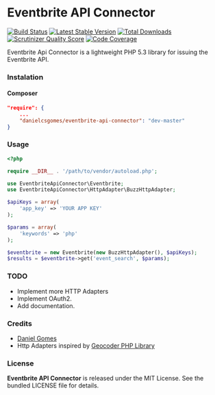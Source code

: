 Eventbrite API Connector
========================

[![Build Status](https://travis-ci.org/danielcsgomes/EventbriteApiConnector.png?branch=master)](https://travis-ci.org/danielcsgomes/EventbriteApiConnector) [![Latest Stable Version](https://poser.pugx.org/danielcsgomes/eventbrite-api-connector/v/stable.png)](https://packagist.org/packages/danielcsgomes/eventbrite-api-connector) [![Total Downloads](https://poser.pugx.org/danielcsgomes/eventbrite-api-connector/downloads.png)](https://packagist.org/packages/danielcsgomes/eventbrite-api-connector) [![Scrutinizer Quality Score](https://scrutinizer-ci.com/g/danielcsgomes/EventbriteApiConnector/badges/quality-score.png?s=1a8f2259185123eb812dd489793c22c5d7cdb641)](https://scrutinizer-ci.com/g/danielcsgomes/EventbriteApiConnector/) [![Code Coverage](https://scrutinizer-ci.com/g/danielcsgomes/EventbriteApiConnector/badges/coverage.png?s=90d3ce083a76083f6dcbeed1cdd74dd0874e2c66)](https://scrutinizer-ci.com/g/danielcsgomes/EventbriteApiConnector/)

Eventbrite Api Connector is a lightweight PHP 5.3 library for issuing the Eventbrite API.

### Instalation

#### Composer

```json
"require": {
    ...
    "danielcsgomes/eventbrite-api-connector": "dev-master"
}
```

### Usage

```php
<?php

require __DIR__ . '/path/to/vendor/autoload.php';

use EventbriteApiConnector\Eventbrite;
use EventbriteApiConnector\HttpAdapter\BuzzHttpAdapter;

$apiKeys = array(
    'app_key' => 'YOUR APP KEY'
);

$params = array(
    'keywords' => 'php'
);

$eventbrite = new Eventbrite(new BuzzHttpAdapter(), $apiKeys);
$results = $eventbrite->get('event_search', $params);
```

### TODO

 * Implement more HTTP Adapters
 * Implement OAuth2.
 * Add documentation.

### Credits

 * [Daniel Gomes](https://github.com/danielcsgomes)
 * Http Adapters inspired by [Geocoder PHP Library](https://github.com/geocoder-php/Geocoder)

### License

**Eventbrite API Connector** is released under the MIT License. See the bundled LICENSE file for details.
